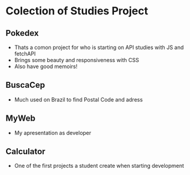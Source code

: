 # Colection of Studies Project
## Pokedex
 - Thats a comon project for who is starting on API studies with JS and fetchAPI
 - Brings some beauty and responsiveness with CSS
 - Also have good memoirs!
## BuscaCep
 - Much used on Brazil to find Postal Code and adress
## MyWeb
 - My apresentation as developer
## Calculator
 - One of the first projects a student create when starting development

